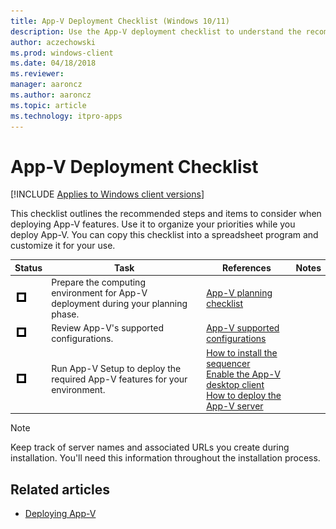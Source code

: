 ```yaml
---
title: App-V Deployment Checklist (Windows 10/11)
description: Use the App-V deployment checklist to understand the recommended steps and items to consider when deploying App-V features.
author: aczechowski
ms.prod: windows-client
ms.date: 04/18/2018
ms.reviewer: 
manager: aaroncz
ms.author: aaroncz
ms.topic: article
ms.technology: itpro-apps
---
```


# App-V Deployment Checklist

[!INCLUDE [Applies to Windows client versions](../includes/applies-to-windows-client-versions.md)]

This checklist outlines the recommended steps and items to consider when deploying App-V features. Use it to organize your priorities while you deploy App-V. You can copy this checklist into a spreadsheet program and customize it for your use.

|Status|Task|References|Notes|
|---|---|---|---|
|![Checklist box.](../app-v/images/checklistbox.gif)|Prepare the computing environment for App-V deployment during your planning phase.|[App-V planning checklist](appv-planning-checklist.md)||
|![Checklist box.](../app-v/images/checklistbox.gif)|Review App-V's supported configurations.|[App-V supported configurations](appv-supported-configurations.md)||
|![Checklist box.](../app-v/images/checklistbox.gif)|Run App-V Setup to deploy the required App-V features for your environment.|[How to install the sequencer](appv-install-the-sequencer.md)<br>[Enable the App-V desktop client](appv-enable-the-app-v-desktop-client.md)<br>[How to deploy the App-V server](appv-deploy-the-appv-server.md)||

>[!NOTE]
>Keep track of server names and associated URLs you create during installation. You'll need this information throughout the installation process.





## Related articles

* [Deploying App-V](appv-deploying-appv.md)
